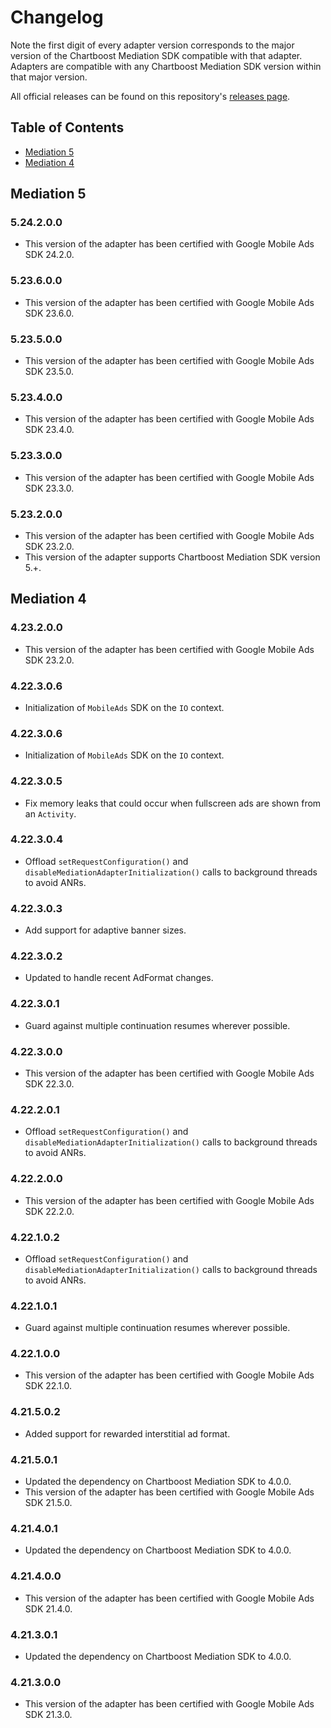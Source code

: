 # Changelog

Note the first digit of every adapter version corresponds to the major version of the Chartboost Mediation SDK compatible with that adapter. 
Adapters are compatible with any Chartboost Mediation SDK version within that major version.

All official releases can be found on this repository's [releases page](https://github.com/ChartBoost/chartboost-mediation-android-adapter-google-bidding/releases).

## Table of Contents
- [Mediation 5](#mediation-5)
- [Mediation 4](#mediation-4)

## Mediation 5

### 5.24.2.0.0
- This version of the adapter has been certified with Google Mobile Ads SDK 24.2.0.

### 5.23.6.0.0
- This version of the adapter has been certified with Google Mobile Ads SDK 23.6.0.

### 5.23.5.0.0
- This version of the adapter has been certified with Google Mobile Ads SDK 23.5.0.

### 5.23.4.0.0
- This version of the adapter has been certified with Google Mobile Ads SDK 23.4.0.

### 5.23.3.0.0
- This version of the adapter has been certified with Google Mobile Ads SDK 23.3.0.

### 5.23.2.0.0
- This version of the adapter has been certified with Google Mobile Ads SDK 23.2.0.
- This version of the adapter supports Chartboost Mediation SDK version 5.+.

## Mediation 4

### 4.23.2.0.0
- This version of the adapter has been certified with Google Mobile Ads SDK 23.2.0.

### 4.22.3.0.6
- Initialization of `MobileAds` SDK on the `IO` context.

### 4.22.3.0.6
- Initialization of `MobileAds` SDK on the `IO` context.

### 4.22.3.0.5
- Fix memory leaks that could occur when fullscreen ads are shown from an `Activity`.

### 4.22.3.0.4
- Offload `setRequestConfiguration()` and `disableMediationAdapterInitialization()` calls to background threads to avoid ANRs.

### 4.22.3.0.3
- Add support for adaptive banner sizes.

### 4.22.3.0.2
- Updated to handle recent AdFormat changes.

### 4.22.3.0.1
- Guard against multiple continuation resumes wherever possible.

### 4.22.3.0.0
- This version of the adapter has been certified with Google Mobile Ads SDK 22.3.0.

### 4.22.2.0.1
- Offload `setRequestConfiguration()` and `disableMediationAdapterInitialization()` calls to background threads to avoid ANRs.

### 4.22.2.0.0
- This version of the adapter has been certified with Google Mobile Ads SDK 22.2.0.

### 4.22.1.0.2
- Offload `setRequestConfiguration()` and `disableMediationAdapterInitialization()` calls to background threads to avoid ANRs.

### 4.22.1.0.1
- Guard against multiple continuation resumes wherever possible. 

### 4.22.1.0.0
- This version of the adapter has been certified with Google Mobile Ads SDK 22.1.0.

### 4.21.5.0.2
- Added support for rewarded interstitial ad format.

### 4.21.5.0.1
- Updated the dependency on Chartboost Mediation SDK to 4.0.0.
- This version of the adapter has been certified with Google Mobile Ads SDK 21.5.0.

### 4.21.4.0.1
- Updated the dependency on Chartboost Mediation SDK to 4.0.0.

### 4.21.4.0.0
- This version of the adapter has been certified with Google Mobile Ads SDK 21.4.0.

### 4.21.3.0.1
- Updated the dependency on Chartboost Mediation SDK to 4.0.0.

### 4.21.3.0.0
- This version of the adapter has been certified with Google Mobile Ads SDK 21.3.0.
